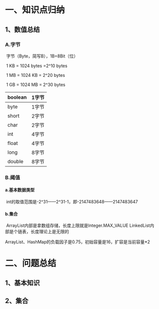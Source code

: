 # 一、知识点归纳

## 1、数值总结

### A.字节

​	字节（Byte，简写B），1B=8Bit（位）

​	1 KB = 1024 bytes =2^10 bytes

​	1 MB = 1024 KB = 2^20 bytes

​	1 GB = 1024 MB = 2^30 bytes

| boolean | 1字节 |
| ------- | ----- |
| byte    | 1字节 |
| short   | 2字节 |
| char    | 2字节 |
| int     | 4字节 |
| float   | 4字节 |
| long    | 8字节 |
| double  | 8字节 |

### B.阈值

#### a.基本数据类型

​	int的取值范围是-2^31——2^31-1，即-2147483648——2147483647

#### b.集合

​	ArrayList内部是拿数组存储，长度上限就是Integer.MAX_VALUE
​	LinkedList内部是个链表，长度理论上是无限的

​	ArrayList、HashMap的负载因子是0.75，初始容量是16，扩容是当前容量*2



# 二、问题总结

## 1、基本知识



## 2、集合

